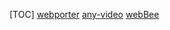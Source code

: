 [TOC]
[webporter](https://github.com/brianway/webporter)
[any-video](https://github.com/ChinaSilence/any-video)
[webBee](https://github.com/java-webbee/webBee)